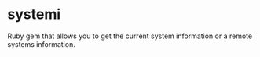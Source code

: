 systemi
=======

Ruby gem that allows you to get the current system information or a remote systems information.
